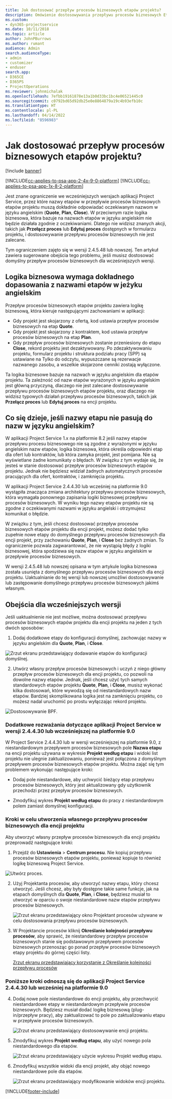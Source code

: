 ```yaml
---
title: Jak dostosować przepływ procesów biznesowych etapów projektu?
description: Omówienie dostosowywania przepływu procesów biznesowych Etapy projektu.
ms.custom:
- dyn365-projectservice
ms.date: 10/11/2018
ms.topic: article
author: JohnPBurrows
ms.author: rumant
audience: Admin
search.audienceType:
- admin
- customizer
- enduser
search.app:
- D365CE
- D365PS
- ProjectOperations
ms.reviewer: johnmichalak
ms.openlocfilehash: 7efbb19161878e13a1b0d33bc1bc4e06521445c0
ms.sourcegitcommit: c0792bd65d92db25e0e8864879a19c4b93efb10c
ms.translationtype: HT
ms.contentlocale: pl-PL
ms.lasthandoff: 04/14/2022
ms.locfileid: "8596983"
---
```

# <a name="how-do-i-customize-the-project-stages-business-process-flow"></a>Jak dostosować przepływ procesów biznesowych etapów projektu?

[!include [banner](../includes/psa-now-project-operations.md)]

[!INCLUDE[cc-applies-to-psa-app-2-4x-9-0-platform](../includes/cc-applies-to-psa-app-2-4x-9-0-platform.md)]
[!INCLUDE[cc-applies-to-psa-app-1x-8-2-platform](../includes/cc-applies-to-psa-app-1x-8-2-platform.md)]

Jest znane ograniczenie we wcześniejszych wersjach aplikacji Project Service, przez które nazwy etapów w przepływie procesów biznesowych etapów projektu muszą dokładnie odpowiadać oczekiwanym nazwom w języku angielskim (**Quote**, **Plan**, **Close**). W przeciwnym razie logika biznesowa, która bazuje na nazwach etapów w języku angielskim nie będzie działała zgodnie z oczekiwaniami. Dlatego nie widzisz znanych akcji, takich jak **Przełącz proces** lub **Edytuj proces** dostępnych w formularzu projektu, i dostosowywanie przepływu procesów biznesowych nie jest zalecane. 

Tym ograniczeniem zajęto się w wersji 2.4.5.48 lub nowszej. Ten artykuł zawiera sugerowane obejścia tego problemu, jeśli musisz dostosować domyślny przepływ procesów biznesowych dla wcześniejszych wersji.  

## <a name="business-logic-requires-an-exact-match-with-english-stage-names"></a>Logika biznesowa wymaga dokładnego dopasowania z nazwami etapów w jeżyku angielskim

Przepływ procesów biznesowych etapów projektu zawiera logikę biznesową, która kieruje następującymi zachowaniami w aplikacji:
- Gdy projekt jest skojarzony z ofertą, kod ustawia przepływ procesów biznesowych na etap **Quote**.
- Gdy projekt jest skojarzony z kontraktem, kod ustawia przepływ procesów biznesowych na etap **Plan**.
- Gdy przepływ procesów biznesowych zostanie przeniesiony do etapu **Close**, rekord projektu jest dezaktywowany. Po zdezaktywowaniu projektu, formularz projektu i struktura podziału pracy (SPP) są ustawiane na Tylko do odczytu, wypuszczane są rezerwacje nazwanego zasobu, a wszelkie skojarzone cenniki zostają wyłączone.

Ta logika biznesowe bazuje na nazwach w języku angielskim dla etapów projektu. Ta zależność od nazw etapów wyrażonych w języku angielskim jest główną przyczyną, dlaczego nie jest zalecane dostosowywanie przepływu procesów biznesowych etapów projektu, oraz dlaczego nie widzisz typowych działań przepływu procesów biznesowych, takich jak **Przełącz proces** lub **Edytuj proces** na encji projektu.

## <a name="what-happens-if-the-stage-names-dont-match-the-english-names"></a>Co się dzieje, jeśli nazwy etapu nie pasują do nazw w języku angielskim?

W aplikacji Project Service 1.x na platformie 8.2 jeśli nazwy etapów przepływu procesu biznesowego nie są zgodne z wyrażonymi w języku angielskim nazw etapów, logika biznesowa, która określa odpowiedni etap dla ofert lub kontraktów, lub która zamyka projekt, jest pomijana. Nie są wyświetlane żadne komunikaty o błędach. W związku z tym wydaje się, że jesteś w stanie dostosować przepływ procesów biznesowych etapów projektu. Jednak nie będziesz widział żadnych automatycznych procesów pracujących dla ofert, kontraktów, i zamknięcia projektu.

W aplikacji Project Service 2.4.4.30 lub wcześniej na platformie 9.0 wystąpiła znacząca zmiana architektury przepływu procesów biznesowych, która wymagała ponownego zapisania logiki biznesowej przepływu procesów biznesowych. W wyniku tego nazwy etapów projektu nie są zgodne z oczekiwanymi nazwami w języku angielski i otrzymujesz komunikat o błędzie. 

W związku z tym, jeśli chcesz dostosować przepływ procesów biznesowych etapów projektu dla encji projekt, możesz dodać tylko zupełnie nowe etapy do domyślnego przepływu procesów biznesowych dla encji projekt, przy zachowaniu **Quote**, **Plan**, i **Close** bez żadnych zmian. To ograniczenie pozwala zagwarantować, że nie wystąpią błędy z logiki biznesowej, która spodziewa się nazw etapów w języku angielskim w przepływie procesów biznesowych.

W wersji 2.4.5.48 lub nowszej opisana w tym artykule logika biznesowa została usunięta z domyślnego przepływu procesów biznesowych dla encji projektu. Uaktualnianie do tej wersji lub nowszej umożliwi dostosowywanie lub zastępowanie domyślnego przepływu procesów biznesowych jakimś własnym. 

## <a name="workarounds-for-earlier-versions"></a>Obejścia dla wcześniejszych wersji

Jeśli uaktualnienie nie jest możliwe, można dostosować przepływu procesów biznesowych etapów projektu dla encji projektu na jeden z tych dwóch sposobów:

1. Dodaj dodatkowe etapy do konfiguracji domyślnej, zachowując nazwy w języku angielskim dla **Quote**, **Plan**, i **Close**.


![Zrzut ekranu przedstawiający dodawanie etapów do konfiguracji domyślnej.](media/FAQ-Customize-BPF-1.png)
 
2. Utwórz własny przepływ procesów biznesowych i uczyń z niego główny przepływ procesów biznesowych dla encji projektu, co pozwoli na dowolne nazwy etapów. Jednak, jeśli chcesz użyć tych samych standardowych etapów projektu **Quote**, **Plan**, i **Close**, musisz wykonać kilka dostosowań, które wywodzą się od niestandardowych nazw etapów. Bardziej skomplikowana logika jest na zamknięciu projektu, co możesz nadal uruchomić po prostu wyłączając rekord projektu.

![Dostosowywanie BPF.](media/FAQ-Customize-BPF-2.png)

### <a name="additional-considerations-for-project-service-app-version-24430-or-earlier-on-platform-90"></a>Dodatkowe rozważania dotyczące aplikacji Project Service w wersji 2.4.4.30 lub wcześniejszej na platformie 9.0

W Project Service 2.4.4.30 lub w wersji wcześniejszej na platformie 9.0, z niestandardowym przepływem procesów biznesowych pole **Nazwa etapu** na encji projektu używana w wykresie **Projekt według etapu** i widoki list projektu nie ulegnie zaktualizowaniu, ponieważ jest połączona z domyślnym przepływem procesów biznesowych etapów projektu. Można zająć się tym problemem wykonując następujące kroki:

- Dodaj pole niestandardowe, aby uchwycić bieżący etap przepływu procesów biznesowych, który jest aktualizowany gdy użytkownik przechodzi przez przepływ procesów biznesowych.

- Zmodyfikuj wykres **Projekt według etapu** do pracy z niestandardowym polem zamiast domyślnej konfiguracji.

### <a name="steps-to-create-your-own-business-process-flow-for-the-project-entity"></a>Kroki w celu utworzenia własnego przepływu procesów biznesowych dla encji projektu

Aby utworzyć własny przepływ procesów biznesowych dla encji projektu przeprowadź następujące kroki:

1. Przejdź do **Ustawienia** > **Centrum procesu**. Nie kopiuj przepływu procesów biznesowych etapów projektu, ponieważ kopiuje to również logikę biznesową Project Service.

  ![Utwórz proces.](media/FAQ-Customize-BPF-3.png)

2. Użyj Projektanta procesów, aby utworzyć nazwy etapu, który chcesz utworzyć. Jeśli chcesz, aby były dostępne takie same funkcje, jak na etapach domyślnych dla **Quote**, **Plan**, i **Close**, będziesz musiał to utworzyć w oparciu o swoje niestandardowe nazw etapów przepływu procesów biznesowych.

   ![Zrzut ekranu przedstawiający okno Projektant procesów używane w celu dostosowania przepływu procesów biznesowych.](media/FAQ-Customize-BPF-4.png) 

3. W Projektancie procesów kliknij **Określanie kolejności przepływu procesów**, aby sprawić, że niestandardowy przepływ procesów biznesowych stanie się podstawowym przepływem procesów biznesowych przenosząc go ponad przepływ procesów biznesowych etapy projektu do górnej części listy.


   [Zrzut ekranu przedstawiający korzystanie z Określanie kolejności przepływu procesów](media/FAQ-Customize-BPF-5-720.png)

### <a name="the-following-steps-apply-to-project-service-app-24430-or-earlier-on-the-90-platform"></a>Poniższe kroki odnoszą się do aplikacji Project Service 2.4.4.30 lub wcześniej na platformie 9.0

4. Dodaj nowe pole niestandardowe do encji projektu, aby przechwycić niestandardowe etapy w niestandardowym przepływie procesów biznesowych. Będziesz musiał dodać logikę biznesową (plug-in/przepływ pracy), aby zaktualizować to pole po zaktualizowaniu etapu w przepływie procesów biznesowych.

   ![Zrzut ekranu przedstawiający dostosowywanie encji projektu.](media/FAQ-Customize-BPF-6-720.png)

5. Zmodyfikuj wykres **Projekt według etapu**, aby użyć nowego pola niestandardowego dla etapów.

   ![Zrzut ekranu przedstawiający użycie wykresu Projekt według etapu.](media/FAQ-Customize-BPF-7-720.png)

6. Zmodyfikuj wszystkie widoki dla encji projekt, aby objąć nowego niestandardowe pole dla etapów.

   ![Zrzut ekranu przedstawiający modyfikowanie widoków encji projektu.](media/FAQ-Customize-BPF-8-720.png)



[!INCLUDE[footer-include](../includes/footer-banner.md)]
